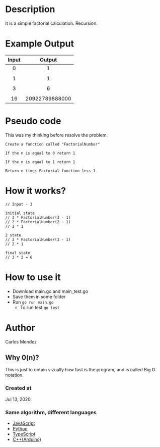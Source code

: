 # Description

It is a simple factorial calculation. Recursion.

# Example Output

| Input     | Output         |
|:---------:|:--------------:|
| 0         | 1              |
|           |                |
| 1         | 1              |
|           |                |
| 3         | 6              |
|           |                |
| 16        | 20922789888000 |

# Pseudo code

This was my thinking before resolve the problem.
```
Create a function called "FactorialNumber"

If the n is equal to 0 return 1

If the n is equal to 1 return 1

Return n times Factorial function less 1
```

# How it works?

```
// Input - 3

initial state
// 3 * FactorialNumber(3 - 1)
// 2 * FactorialNumber(2 - 1)
// 1 * 1

2 state
// 3 * FactorialNumber(3 - 1)
// 2 * 1

final state
// 3 * 2 = 6

```

# How to use it

* Download main.go and main_test.go
* Save them in some folder
* Run `go run main.go`
	* To run test `go test`

# Author

Carlos Mendez

## Why 0(n)?

This is just to obtain vizually how fast is the program, and is called Big O notation.

### Created at 

Jul 13, 2020

### Same algorithm, different languages

* [JavaScript](https://github.com/cjairm/javascript/tree/master/Algorithms-JS/007_factorial_number)
* [Python](https://github.com/cjairm/python/tree/master/Algoritms-Py/007_factorial_number)
* [TypeScript](https://github.com/cjairm/typescript/tree/master/Algorithms-TS/007_factorial_number)
* [C++(Arduino)](https://github.com/cjairm/arduino/tree/master/Algorithms-Cpp/007_factorial_number)